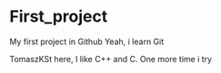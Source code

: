 # First_project
My first project in Github
Yeah, i learn Git

TomaszKSt here, I like C++ and C. 
One more time i try
